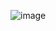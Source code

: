 ![image](https://github.com/piyush0mandloi/grocify_homepage/assets/129135570/c89ca56f-855f-4efc-84fe-4cb04dbe2d47)

